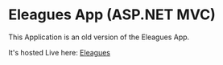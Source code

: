 # Eleagues App (ASP.NET MVC)

This Application is an old version of the Eleagues App.

It's hosted Live here: [Eleagues](https://eleagues.net/)
